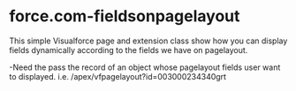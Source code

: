 force.com-fieldsonpagelayout
============================
This simple Visualforce page and extension class show how you can display fields dynamically according to the fields we have on pagelayout.

-Need the pass the record of an object whose pagelayout fields user want to displayed.
i.e. /apex/vfpagelayout?id=003000234340grt
